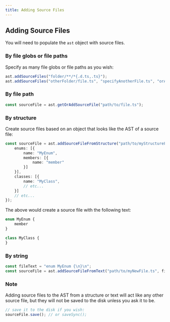 ```yaml
---
title: Adding Source Files
---
```


## Adding Source Files

You will need to populate the `ast` object with source files.

### By file globs or file paths

Specify as many file globs or file paths as you wish:

```typescript
ast.addSourceFiles("folder/**/*{.d.ts,.ts}");
ast.addSourceFiles("otherFolder/file.ts", "specifyAnotherFile.ts", "orAnotherGlob/**/*.ts");
```

### By file path

```typescript
const sourceFile = ast.getOrAddSourceFile("path/to/file.ts");
```

### By structure

Create source files based on an object that looks like the AST of a source file:

```typescript
const sourceFile = ast.addSourceFileFromStructure("path/to/myStructureFile.ts", {
    enums: [{
        name: "MyEnum",
        members: [{
            name: "member"
        }]
    }],
    classes: [{
        name: "MyClass",
        // etc...
    }]
    // etc...
});
```

The above would create a source file with the following text:

```typescript
enum MyEnum {
    member
}

class MyClass {
}
```

### By string

```typescript
const fileText = "enum MyEnum {\n}\n";
const sourceFile = ast.addSourceFileFromText("path/to/myNewFile.ts", fileText);
```

### Note

Adding source files to the AST from a structure or text will act like any other source file, but they will not be saved to the disk unless you ask it to be.

```typescript
// save it to the disk if you wish:
sourceFile.save(); // or saveSync();
```
